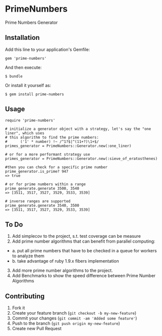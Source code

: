 # PrimeNumbers

Prime Numbers Generator

## Installation

Add this line to your application's Gemfile:

    gem 'prime-numbers'

And then execute:

    $ bundle

Or install it yourself as:

    $ gem install prime-numbers

## Usage

    require 'prime-numbers'

    # initialize a generator object with a strategy, let's say the "one liner", which uses
    # this algorithm to find the prime numbers:
    #      ('1' * number) !~ /^1?$|^(11+?)\1+$/
    primes_generator = PrimeNumbers::Generator.new(:one_liner)

    # or for a more performant strategy use
    primes_generator = PrimeNumbers::Generator.new(:sieve_of_eratosthenes)

    #then you can check for a specific prime number
    prime_generator.is_prime? 947
    => true
    
    # or for prime numbers within a range
    prime_generate.generate 3500, 3540
    => [3511, 3517, 3527, 3529, 3533, 3539] 

    # inverse ranges are supported
    prime_generate.generate 3540, 3500
    => [3511, 3517, 3527, 3529, 3533, 3539] 


## To Do 
1. Add simplecov to the project, s.t. test coverage can be measure
2. Add prime number algorithms that can benefit from parallel computing:
* a. put all prime numbers that have to be checked in a queue for workers to analyze them
* b. take advantage of ruby 1.9.x fibers implementation
3. Add more prime number algorithms to the project.
4. Add Benchmarks to show the speed difference between Prime Number Algorithms


## Contributing

1. Fork it
2. Create your feature branch (`git checkout -b my-new-feature`)
3. Commit your changes (`git commit -am 'Added some feature'`)
4. Push to the branch (`git push origin my-new-feature`)
5. Create new Pull Request
